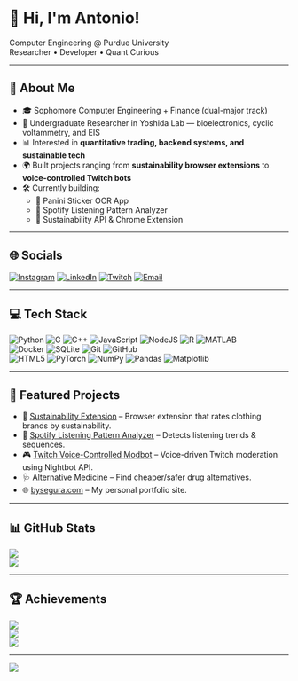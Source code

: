 # 👋 Hi, I'm Antonio!

Computer Engineering @ Purdue University  
Researcher • Developer • Quant Curious  

---

## 🚀 About Me
- 🎓 Sophomore Computer Engineering + Finance (dual-major track)  
- 🔬 Undergraduate Researcher in Yoshida Lab — bioelectronics, cyclic voltammetry, and EIS  
- 📊 Interested in **quantitative trading, backend systems, and sustainable tech**  
- 🌍 Built projects ranging from **sustainability browser extensions** to **voice-controlled Twitch bots**  
- 🛠 Currently building:  
  - 📸 Panini Sticker OCR App  
  - 🎵 Spotify Listening Pattern Analyzer  
  - 🌱 Sustainability API & Chrome Extension  

---

## 🌐 Socials
[![Instagram](https://img.shields.io/badge/Instagram-%23E4405F.svg?logo=Instagram&logoColor=white)](https://instagram.com/antonio.seg12) 
[![LinkedIn](https://img.shields.io/badge/LinkedIn-%230077B5.svg?logo=linkedin&logoColor=white)](https://linkedin.com/in/antoniodeoliveirasegura) 
[![Twitch](https://img.shields.io/badge/Twitch-%239146FF.svg?logo=Twitch&logoColor=white)](https://twitch.tv/technoant) 
[![Email](https://img.shields.io/badge/Email-D14836?logo=gmail&logoColor=white)](mailto:deolivea@purdue.edu)  

---

## 💻 Tech Stack
![Python](https://img.shields.io/badge/python-3670A0?style=for-the-badge&logo=python&logoColor=ffdd54) 
![C](https://img.shields.io/badge/c-%2300599C.svg?style=for-the-badge&logo=c&logoColor=white) 
![C++](https://img.shields.io/badge/c++-%2300599C.svg?style=for-the-badge&logo=c%2B%2B&logoColor=white) 
![JavaScript](https://img.shields.io/badge/javascript-%23323330.svg?style=for-the-badge&logo=javascript&logoColor=%23F7DF1E) 
![NodeJS](https://img.shields.io/badge/node.js-6DA55F?style=for-the-badge&logo=node.js&logoColor=white) 
![R](https://img.shields.io/badge/r-%23276DC3.svg?style=for-the-badge&logo=r&logoColor=white) 
![MATLAB](https://img.shields.io/badge/MATLAB-%23e16737.svg?style=for-the-badge&logo=Mathworks&logoColor=white)  
![Docker](https://img.shields.io/badge/docker-%230db7ed.svg?style=for-the-badge&logo=docker&logoColor=white) 
![SQLite](https://img.shields.io/badge/sqlite-%2307405e.svg?style=for-the-badge&logo=sqlite&logoColor=white) 
![Git](https://img.shields.io/badge/git-%23F05033.svg?style=for-the-badge&logo=git&logoColor=white) 
![GitHub](https://img.shields.io/badge/github-%23121011.svg?style=for-the-badge&logo=github&logoColor=white)  
![HTML5](https://img.shields.io/badge/html5-%23E34F26.svg?style=for-the-badge&logo=html5&logoColor=white) 
![PyTorch](https://img.shields.io/badge/PyTorch-%23EE4C2C.svg?style=for-the-badge&logo=PyTorch&logoColor=white) 
![NumPy](https://img.shields.io/badge/numpy-%23013243.svg?style=for-the-badge&logo=numpy&logoColor=white) 
![Pandas](https://img.shields.io/badge/pandas-%23150458.svg?style=for-the-badge&logo=pandas&logoColor=white) 
![Matplotlib](https://img.shields.io/badge/matplotlib-%23ffffff.svg?style=for-the-badge&logo=matplotlib&logoColor=black)  

---

## 📂 Featured Projects
- 🌱 [Sustainability Extension](https://github.com/yourrepo) – Browser extension that rates clothing brands by sustainability.  
- 🎵 [Spotify Listening Pattern Analyzer](https://github.com/yourrepo) – Detects listening trends & sequences.  
- 🎮 [Twitch Voice-Controlled Modbot](https://github.com/yourrepo) – Voice-driven Twitch moderation using Nightbot API.  
- 🩺 [Alternative Medicine](https://github.com/yourrepo) – Find cheaper/safer drug alternatives.  
- 🌐 [bysegura.com](https://bysegura.com) – My personal portfolio site.  

---

## 📊 GitHub Stats
![](https://github-readme-stats.vercel.app/api?username=Antoniodeoliveirasegura&theme=dark&hide_border=false&include_all_commits=true&count_private=true)  
![](https://github-readme-stats.vercel.app/api/top-langs/?username=Antoniodeoliveirasegura&theme=dark&hide_border=false&include_all_commits=true&count_private=true&layout=compact)  

---

## 🏆 Achievements
![](https://nirzak-streak-stats.vercel.app/?user=Antoniodeoliveirasegura&theme=dark&hide_border=false)  
![](https://github-profile-trophy.vercel.app/?username=Antoniodeoliveirasegura&theme=radical&no-frame=false&no-bg=true&margin-w=4)  
![](https://github-contributor-stats.vercel.app/api?username=Antoniodeoliveirasegura&limit=5&theme=dark&combine_all_yearly_contributions=true)  

---

[![](https://visitcount.itsvg.in/api?id=Antoniodeoliveirasegura&icon=0&color=0)](https://visitcount.itsvg.in)

<!-- Proudly created with GPRM ( https://gprm.itsvg.in ) -->
